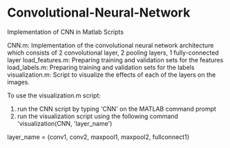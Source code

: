 # Convolutional-Neural-Network
Implementation of CNN in Matlab
Scripts

CNN.m: Implementation of the convolutional neural network architecture which consists of 2 convolutional layer, 2 pooling layers, 1 fully-connected layer 
load_features.m: Preparing training and validation sets for the features
load_labels.m: Preparing training and validation sets for the labels
visualization.m: Script to visualize the effects of each of the layers on the images.

To use the visualization.m script:
1) run the CNN script by typing 'CNN' on the MATLAB command prompt
2) run the visualization script using the following command 'visualization(CNN, 'layer_name')

layer_name =  {conv1, conv2, maxpool1, maxpool2, fullconnect1}
